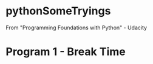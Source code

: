 # pythonSomeTryings

From "Programming Foundations with Python" - Udacity

# Program 1 - Break Time

